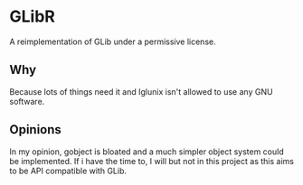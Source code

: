 # GLibR
A reimplementation of GLib under a permissive license.

## Why
Because lots of things need it and Iglunix isn't allowed to use
any GNU software.

## Opinions
In my opinion, gobject is bloated and a much simpler object system
could be implemented. If i have the time to, I will but not
in this project as this aims to be API compatible with GLib.
